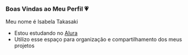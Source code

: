 ### Boas Vindas ao Meu Perfil 💗

Meu nome é Isabela Takasaki

- Estou estudando no [Alura](https://www.alura.com.br)
- Utilizo esse espaço para organização e compartilhamento dos meus projetos 

